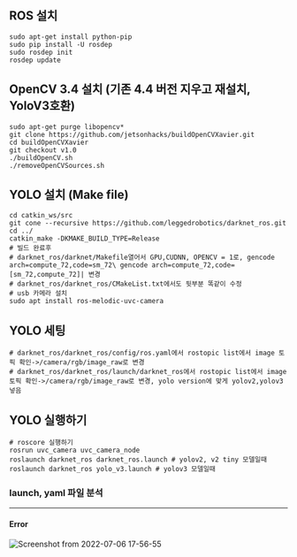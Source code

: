 ## ROS 설치
```
sudo apt-get install python-pip
sudo pip install -U rosdep
sudo rosdep init
rosdep update
```

## OpenCV 3.4 설치 (기존 4.4 버전 지우고 재설치, YoloV3호환)
```
sudo apt-get purge libopencv*
git clone https://github.com/jetsonhacks/buildOpenCVXavier.git
cd buildOpenCVXavier
git checkout v1.0
./buildOpenCV.sh
./removeOpenCVSources.sh
```

## YOLO 설치 (Make file)
```
cd catkin_ws/src
git cone --recursive https://github.com/leggedrobotics/darknet_ros.git
cd ../
catkin_make -DKMAKE_BUILD_TYPE=Release
# 빌드 완료후
# darknet_ros/darknet/Makefile열어서 GPU,CUDNN, OPENCV = 1로, gencode arch=compute_72,code=sm_72\ gencode arch=compute_72,code=[sm_72,compute_72]| 변경
# darknet_ros/darknet_ros/CMakeList.txt에서도 뒷부분 똑같이 수정
# usb 카메라 설치
sudo apt install ros-melodic-uvc-camera 
```

## YOLO 세팅
```
# darknet_ros/darknet_ros/config/ros.yaml에서 rostopic list에서 image 토픽 확인->/camera/rgb/image_raw로 변경
# darknet_ros/darknet_ros/launch/darknet_ros에서 rostopic list에서 image 토픽 확인->/camera/rgb/image_raw로 변경, yolo version에 맞게 yolov2,yolov3넣음
```

## YOLO 실행하기
```
# roscore 실행하기
rosrun uvc_camera uvc_camera_node
roslaunch darknet_ros darknet_ros.launch # yolov2, v2 tiny 모델일때 
roslaunch darknet_ros yolo_v3.launch # yolov3 모델일때
```

### launch, yaml 파일 분석

__________________________________________
#### Error
![Screenshot from 2022-07-06 17-56-55](https://user-images.githubusercontent.com/88171531/177512047-91e7dac3-d3c2-4560-a0cf-daf0d9c60688.png)

